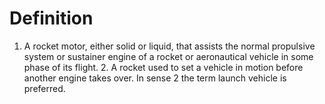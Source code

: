 # Definition

1.  A rocket motor, either solid or liquid, that assists the normal
    propulsive system or sustainer engine of a rocket or aeronautical
    vehicle in some phase of its flight. 2. A rocket used to set a
    vehicle in motion before another engine takes over. In sense 2 the
    term launch vehicle is preferred.
